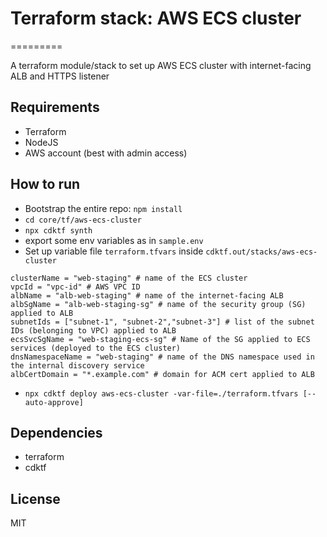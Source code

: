 # Terraform stack: AWS ECS cluster
=========

A terraform module/stack to set up AWS ECS cluster with internet-facing ALB and HTTPS listener

Requirements
------------

- Terraform
- NodeJS
- AWS account (best with admin access)

How to run
--------------

- Bootstrap the entire repo: `npm install`
- `cd core/tf/aws-ecs-cluster`
- `npx cdktf synth`
- export some env variables as in `sample.env`
- Set up variable file `terraform.tfvars` inside `cdktf.out/stacks/aws-ecs-cluster`
```
clusterName = "web-staging" # name of the ECS cluster
vpcId = "vpc-id" # AWS VPC ID
albName = "alb-web-staging" # name of the internet-facing ALB
albSgName = "alb-web-staging-sg" # name of the security group (SG) applied to ALB
subnetIds = ["subnet-1", "subnet-2","subnet-3"] # list of the subnet IDs (belonging to VPC) applied to ALB
ecsSvcSgName = "web-staging-ecs-sg" # Name of the SG applied to ECS services (deployed to the ECS cluster)
dnsNamespaceName = "web-staging" # name of the DNS namespace used in the internal discovery service
albCertDomain = "*.example.com" # domain for ACM cert applied to ALB
```
- `npx cdktf deploy aws-ecs-cluster -var-file=./terraform.tfvars [--auto-approve]`

Dependencies
------------

- terraform
- cdktf

License
-------

MIT

